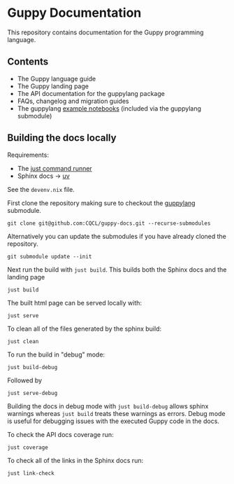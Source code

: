 # Guppy Documentation

This repository contains documentation for the Guppy programming language.

## Contents
* The Guppy language guide
* The Guppy landing page
* The API documentation for the guppylang package
* FAQs, changelog and migration guides
* The guppylang [example notebooks](https://github.com/CQCL/guppylang/tree/main/examples) (included via the guppylang submodule)

## Building the docs locally

Requirements:
* The [just command runner](https://github.com/casey/just) 
* Sphinx docs -> [uv](https://docs.astral.sh/uv/getting-started/installation/)

See the `devenv.nix` file.

First clone the repository making sure to checkout the [guppylang](https://github.com/CQCL/guppylang) submodule.

```shell
git clone git@github.com:CQCL/guppy-docs.git --recurse-submodules
```

Alternatively you can update the submodules if you have already cloned the repository.

```shell
git submodule update --init
```
Next run the build with `just build`. This builds both the Sphinx docs and the landing page

```shell
just build
```

The built html page can be served locally with:

```shell
just serve
```

To clean all of the files generated by the sphinx build:

```shell
just clean
```

To run the build in "debug" mode:

```shell
just build-debug
```

Followed by

```shell
just serve-debug
```

Building the docs in debug mode with `just build-debug` allows sphinx warnings whereas `just build` treats these warnings as errors. Debug mode is useful for debugging issues with the executed Guppy code in the docs.

To check the API docs coverage run:

```shell
just coverage
```

To check all of the links in the Sphinx docs run:

```shell
just link-check
```

